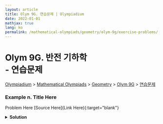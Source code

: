 ```yaml
---
layout: article
title: Olym 9G. 연습문제 | Olympiadium
date: 2022-01-01
mathjax: true
lang: ko
permalink: /mathematical-olympiads/geometry/olym-9g/exercise-problems/
---
```

# Olym 9G. 반전 기하학 <br> <ssup> - 연습문제</ssup>

<a href="{{ site.homeurl }}">Olympiadium</a> > <a href="{{ site.homeurl }}mathematical-olympiads/">Mathematical Olympiads</a> > <a href="{{ site.homeurl }}mathematical-olympiads/geometry/">Geometry</a> > <a href="{{ site.homeurl }}mathematical-olympiads/geometry/olym-9g/">Olym 9G</a> > <a href="{{ site.homeurl }}mathematical-olympiads/geometry/olym-9g/exercise-problems/">연습문제</a>

### Example n. Title Here
<skyblueboard> Problem Here </skyblueboard>
[Source Here](Link Here){:target="blank"}
<pinkborder><details>
<summary><b>Solution</b></summary>
Solution Here. 
</details></pinkborder>


